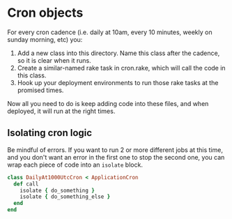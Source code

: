 # Cron objects

For every cron cadence (i.e. daily at 10am, every 10 minutes, weekly on sunday morning, etc) you:

1. Add a new class into this directory. Name this class after the cadence, so it is clear when it runs.
2. Create a similar-named rake task in cron.rake, which will call the code in this class.
3. Hook up your deployment environments to run those rake tasks at the promised times.

Now all you need to do is keep adding code into these files, and when deployed, it will run at the right times.

## Isolating cron logic

Be mindful of errors. If you want to run 2 or more different jobs at this time, and you don't want an error in the first one to stop the second one, you can wrap each piece of code into an `isolate` block.

```ruby
class DailyAt1000UtcCron < ApplicationCron
  def call
    isolate { do_something }
    isolate { do_something_else }
  end
end
```
